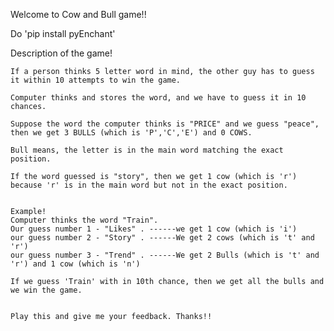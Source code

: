 Welcome to Cow and Bull game!!

Do 'pip install pyEnchant'

Description of the game!
    
    If a person thinks 5 letter word in mind, the other guy has to guess it within 10 attempts to win the game. 
    
    Computer thinks and stores the word, and we have to guess it in 10 chances.
    
    Suppose the word the computer thinks is "PRICE" and we guess "peace", then we get 3 BULLS (which is 'P','C','E') and 0 COWS. 
    
    Bull means, the letter is in the main word matching the exact position.
    
    If the word guessed is "story", then we get 1 cow (which is 'r') because 'r' is in the main word but not in the exact position.
    
    
    Example!
    Computer thinks the word "Train". 
    Our guess number 1 - "Likes" . ------we get 1 cow (which is 'i')
    our guess number 2 - "Story" . ------We get 2 cows (which is 't' and 'r')
    our guess number 3 - "Trend" . ------We get 2 Bulls (which is 't' and 'r') and 1 cow (which is 'n')
    
    If we guess 'Train' with in 10th chance, then we get all the bulls and we win the game.
    
    
    Play this and give me your feedback. Thanks!!
